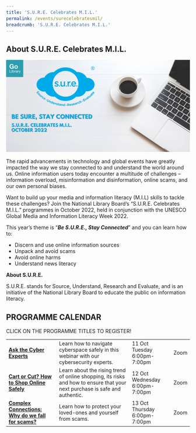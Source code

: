 ```yaml
---
title: 'S.U.R.E. Celebrates M.I.L.'
permalink: /events/surecelebratesmil/
breadcrumb: 'S.U.R.E. Celebrates M.I.L.'
---
```


## About S.U.R.E. Celebrates M.I.L.

![](../images/sure-celebrates-mil1.jpg)

The rapid advancements in technology and global events have greatly impacted the way we stay connected to and understand the world around us. Online information users today encounter a multitude of challenges – information overload, misinformation and disinformation, online scams, and our own personal biases. 

Want to build up your media and information literacy (M.I.L) skills to tackle these challenges? Join the National Library Board’s “S.U.R.E. Celebrates M.I.L.” programmes in October 2022, held in conjunction with the UNESCO Global Media and Information Literacy Week 2022. 

This year’s theme is “***Be S.U.R.E., Stay Connected***” and you can learn how to:

- Discern and use online information sources
- Unpack and avoid scams
- Avoid online harms 
- Understand news literacy 

 

**About S.U.R.E.**

S.U.R.E. stands for Source, Understand, Research and Evaluate, and is an initiative of the National Library Board to educate the public on information literacy. 



## PROGRAMME CALENDAR

CLICK ON THE PROGRAMME TITLES TO REGISTER!

|                                                              |                                                              |                                |      |
| :----------------------------------------------------------- | ------------------------------------------------------------ | ------------------------------ | ---- |
| **[Ask the Cyber Experts](https://www.eventbrite.com/e/ask-the-cyber-experts-sure-celebrates-mil-tickets-404504573067?aff=odcleoeventsincollection&keep_tld=1)** | Learn how to navigate cyberspace safely in this webinar with our cybersecurity experts. | 11 Oct Tuesday 6:00pm-7:00pm   | Zoom |
| **[Cart or Cut? How to Shop Online Safely](https://www.eventbrite.com/e/cart-or-cut-how-to-shop-online-safely-sure-celebrates-mil-tickets-403874287867?aff=odcleoeventsincollection&keep_tld=1)** | Learn about the rising trend of online shopping, its risks and how to ensure that your next purchase is safe and authentic. | 12 Oct Wednesday 6:00pm-7:00pm | Zoom |
| [**Complex Connections: Why do we fall for scams?**](https://www.eventbrite.com/e/complex-connections-why-do-we-fall-for-scams-sure-celebrates-mil-tickets-404505826817?aff=odcleoeventsincollection&keep_tld=1) | Learn how to protect your loved-ones and yourself from scams. | 13 Oct Thursday 6:00pm-7:00pm  | Zoom |

